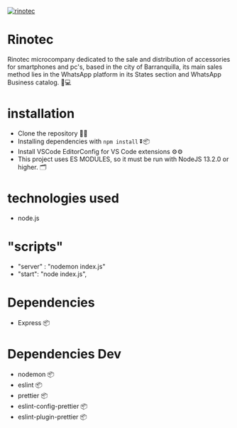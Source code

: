 [![rinotec](https://i.ibb.co/SVx1mxH/Rinotec-Back.png "rinotec")](https://i.ibb.co/SVx1mxH/Rinotec-Back.png "rinotec")

# Rinotec

Rinotec microcompany dedicated to the sale and distribution of accessories for smartphones and pc's, based in the city of Barranquilla, its main sales method lies in the WhatsApp platform in its States section and WhatsApp Business catalog. 📱💻


# installation

- Clone the repository 📃📃
- Installing dependencies with `npm install` ⏬📦
- Install VSCode EditorConfig for VS Code extensions ⚙️​⚙️​
- This project uses ES MODULES, so it must be run with NodeJS 13.2.0 or higher. 🗂️​

# technologies used

- node.js 


# "scripts"

- "server" : "nodemon index.js"
- "start": "node index.js",

# Dependencies

- Express 📦

# Dependencies Dev

- nodemon 📦
- eslint 📦
- prettier  📦
- eslint-config-prettier  📦
- eslint-plugin-prettier  📦
